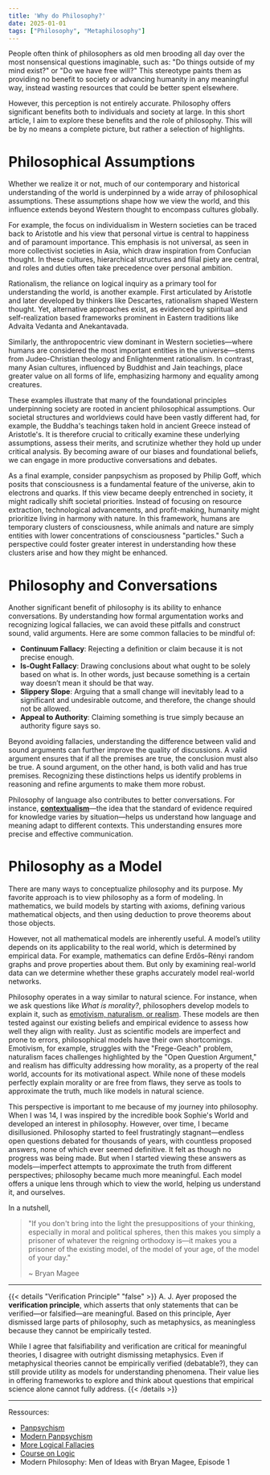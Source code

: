 ```yaml
---
title: 'Why do Philosophy?'
date: 2025-01-01
tags: ["Philosophy", "Metaphilosophy"]
---
```




People often think of philosophers as old men brooding all day over the most nonsensical questions imaginable, such as: "Do things outside of my mind exist?" or "Do we have free will?" This stereotype paints them as providing no benefit to society or advancing humanity in any meaningful way, instead wasting resources that could be better spent elsewhere.

However, this perception is not entirely accurate. Philosophy offers significant benefits both to individuals and society at large. In this short article, I aim to explore these benefits and the role of philosophy. This will be by no means a complete picture, but rather a selection of highlights.

# Philosophical Assumptions

Whether we realize it or not, much of our contemporary and historical understanding of the world is underpinned by a wide array of philosophical assumptions. These assumptions shape how we view the world, and this influence extends beyond Western thought to encompass cultures globally.

For example, the focus on individualism in Western societies can be traced back to Aristotle and his view that personal virtue is central to happiness and of paramount importance. This emphasis is not universal, as seen in more collectivist societies in Asia, which draw inspiration from Confucian thought. In these cultures, hierarchical structures and filial piety are central, and roles and duties often take precedence over personal ambition.

Rationalism, the reliance on logical inquiry as a primary tool for understanding the world, is another example. First articulated by Aristotle and later developed by thinkers like Descartes, rationalism shaped Western thought. Yet, alternative approaches exist, as evidenced by spiritual and self-realization based frameworks prominent in Eastern traditions like Advaita Vedanta and Anekantavada.

Similarly, the anthropocentric view dominant in Western societies—where humans are considered the most important entities in the universe—stems from Judeo-Christian theology and Enlightenment rationalism. In contrast, many Asian cultures, influenced by Buddhist and Jain teachings, place greater value on all forms of life, emphasizing harmony and equality among creatures.

These examples illustrate that many of the foundational principles underpinning society are rooted in ancient philosophical assumptions. Our societal structures and worldviews could have been vastly different had, for example, the Buddha's teachings taken hold in ancient Greece instead of Aristotle's. It is therefore crucial to critically examine these underlying assumptions, assess their merits, and scrutinize whether they hold up under critical analysis. By becoming aware of our biases and foundational beliefs, we can engage in more productive conversations and debates.

As a final example, consider panpsychism as proposed by Philip Goff, which posits that consciousness is a fundamental feature of the universe, akin to electrons and quarks. If this view became deeply entrenched in society, it might radically shift societal priorities. Instead of focusing on resource extraction, technological advancements, and profit-making, humanity might prioritize living in harmony with nature. In this framework, humans are temporary clusters of consciousness, while animals and nature are simply entities with lower concentrations of consciousness "particles." Such a perspective could foster greater interest in understanding how these clusters arise and how they might be enhanced.


# Philosophy and Conversations

Another significant benefit of philosophy is its ability to enhance conversations. By understanding how formal argumentation works and recognizing logical fallacies, we can avoid these pitfalls and construct sound, valid arguments. Here are some common fallacies to be mindful of:

- **Continuum Fallacy**: Rejecting a definition or claim because it is not precise enough.
- **Is-Ought Fallacy**: Drawing conclusions about what ought to be solely based on what is. In other words, just because something is a certain way doesn’t mean it should be that way.
- **Slippery Slope**: Arguing that a small change will inevitably lead to a significant and undesirable outcome, and therefore, the change should not be allowed.
- **Appeal to Authority**: Claiming something is true simply because an authority figure says so.

Beyond avoiding fallacies, understanding the difference between valid and sound arguments can further improve the quality of discussions. A valid argument ensures that if all the premises are true, the conclusion must also be true. A sound argument, on the other hand, is both valid and has true premises. Recognizing these distinctions helps us identify problems in reasoning and refine arguments to make them more robust.

Philosophy of language also contributes to better conversations. For instance, **[contextualism]((https://monkemanx.github.io/articles/what_is_knowledge/))**—the idea that the standard of evidence required for knowledge varies by situation—helps us understand how language and meaning adapt to different contexts. This understanding ensures more precise and effective communication.


# Philosophy as a Model

There are many ways to conceptualize philosophy and its purpose. My favorite approach is to view philosophy as a form of modeling. In mathematics, we build models by starting with axioms, defining various mathematical objects, and then using deduction to prove theorems about those objects.

However, not all mathematical models are inherently useful. A model’s utility depends on its applicability to the real world, which is determined by empirical data. For example, mathematics can define Erdős–Rényi random graphs and prove properties about them. But only by examining real-world data can we determine whether these graphs accurately model real-world networks.


Philosophy operates in a way similar to natural science. For instance, when we ask questions like *What is morality?*, philosophers develop models to explain it, such as [emotivism, naturalism, or realism](https://monkemanx.github.io/articles/what_is_morality/). These models are then tested against our existing beliefs and empirical evidence to assess how well they align with reality. Just as scientific models are imperfect and prone to errors, philosophical models have their own shortcomings. Emotivism, for example, struggles with the "Frege-Geach" problem, naturalism faces challenges highlighted by the "Open Question Argument," and realism has difficulty addressing how morality, as a property of the real world, accounts for its motivational aspect. While none of these models perfectly explain morality or are free from flaws, they serve as tools to approximate the truth, much like models in natural science.

This perspective is important to me because of my journey into philosophy. When I was 14, I was inspired by the incredible book Sophie's World and developed an interest in philosophy. However, over time, I became disillusioned. Philosophy started to feel frustratingly stagnant—endless open questions debated for thousands of years, with countless proposed answers, none of which ever seemed definitive. It felt as though no progress was being made. But when I started viewing these answers as models—imperfect attempts to approximate the truth from different perspectives; philosophy became much more meaningful. Each model offers a unique lens through which to view the world, helping us understand it, and ourselves.

In a nutshell,

> "If you don't bring into the light the presuppositions of your thinking, especially in moral and political spheres, then this makes you simply a prisoner of whatever the reigning orthodoxy is—it makes you a prisoner of the existing model, of the model of your age, of the model of your day."
>
> ~ Bryan Magee

---

{{< details "Verification Principle" "false" >}}
A. J. Ayer proposed the **verification principle**, which asserts that only statements that can be verified—or falsified—are meaningful. Based on this principle, Ayer dismissed large parts of philosophy, such as metaphysics, as meaningless because they cannot be empirically tested.

While I agree that falsifiability and verification are critical for meaningful theories, I disagree with outright dismissing metaphysics. Even if metaphysical theories cannot be empirically verified (debatable?), they can still provide utility as models for understanding phenomena. Their value lies in offering frameworks to explore and think about questions that empirical science alone cannot fully address.
{{< /details >}}


---

Ressources:
- [Panpsychism](https://en.wikipedia.org/wiki/Panpsychism)
- [Modern Panpsychism](https://en.wikipedia.org/wiki/Philip_Goff_(philosopher)#Panpsychism)
- [More Logical Fallacies](https://en.wikipedia.org/wiki/List_of_fallacies)
- [Course on Logic](https://rintintin.colorado.edu/~vancecd/phil1440/notes.html)
- Modern Philosophy: Men of Ideas with Bryan Magee, Episode 1
